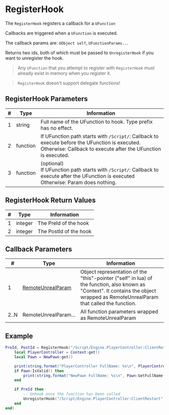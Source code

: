 # RegisterHook

The `RegisterHook` registers a callback for a `UFunction`

Callbacks are triggered when a `UFunction` is executed.

The callback params are: `UObject self`, `UFunctionParams..`.

Returns two ids, both of which must be passed to `UnregisterHook` if you want to unregister the hook.

> Any `UFunction` that you attempt to register with `RegisterHook` must already exist in memory when you register it.  

> `RegisterHook` doesn't support delegate functions!

## RegisterHook Parameters

| # | Type     | Information                                                                                                                                                         |
|---|----------|---------------------------------------------------------------------------------------------------------------------------------------------------------------------|
| 1 | string   | Full name of the UFunction to hook. Type prefix has no effect.                                                                                                      |
| 2 | function | If UFunction path starts with `/Script/`: Callback to execute before the UFunction is executed.<br/>Otherwise: Callback to execute after the UFunction is executed. |
| 3 | function | (optional)<br/>If UFunction path starts with `/Script/`: Callback to execute after the UFunction is executed<br/>Otherwise: Param does nothing.                     |

## RegisterHook Return Values

| # | Type   | Information |
|---|--------|-------------|
| 1 | integer | The PreId of the hook |
| 2 | integer | The PostId of the hook |

## Callback Parameters
| # | Type   | Information |
|---|--------|-------------|
| 1 | [RemoteUnrealParam](../classes/remoteunrealparam.md) | Object representation of the "this"-pointer ("self" in lua) of the function, also known as "Context". It contains the object wrapped as RemoteUnrealParam that called the function.  |
| 2..N | RemoteUnrealParam... | All function parameters wrapped as RemoteUnrealParam |

## Example
```lua
PreId, PostId = RegisterHook("/Script/Engine.PlayerController:ClientRestart", function(Context, NewPawn)
    local PlayerController = Context:get()
    local Pawn = NewPawn:get()

    print(string.format("PlayerController FullName: %s\n", PlayerController:GetFullName()))
    if Pawn:IsValid() then
        print(string.format("NewPawn FullName: %s\n", Pawn:GetFullName()))
    end

    if PreId then
        -- Unhook once the function has been called
        UnregisterHook("/Script/Engine.PlayerController:ClientRestart", PreId, PostId)
    end
end)
```